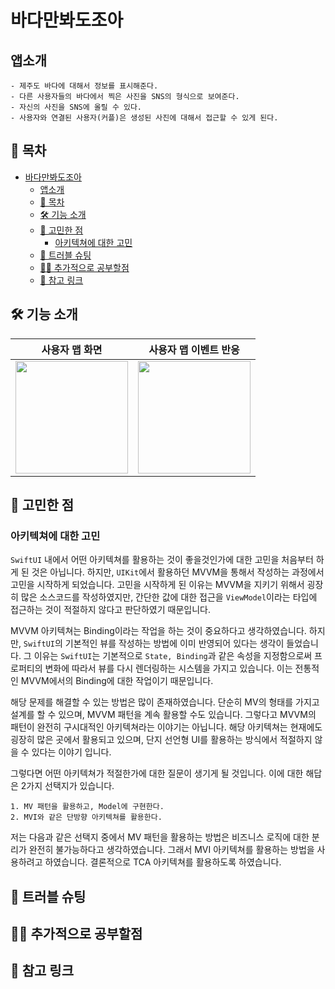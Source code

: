 # 바다만봐도조아
## 앱소개
    - 제주도 바다에 대해서 정보를 표시해준다.
    - 다른 사용자들의 바다에서 찍은 사진을 SNS의 형식으로 보여준다.
    - 자신의 사진을 SNS에 올릴 수 있다.
    - 사용자와 연결된 사용자(커플)은 생성된 사진에 대해서 접근할 수 있게 된다.
## 📖 목차
- [바다만봐도조아](#바다만봐도조아)
  - [앱소개](#앱소개)
  - [📖 목차](#-목차)
  - [🛠 기능 소개](#-기능-소개)
  - [🤔 고민한 점](#-고민한-점)
    - [아키텍쳐에 대한 고민](#아키텍쳐에-대한-고민)
  - [🚀 트러블 슈팅](#-트러블-슈팅)
  - [🧑‍💻 추가적으로 공부할점](#-추가적으로-공부할점)
  - [🔗 참고 링크](#-참고-링크)

## 🛠 기능 소개
|사용자 맵 화면|사용자 맵 이벤트 반응|
|---|---|
|<img src="../OceanMakeMeHappy/Previews/MapPreview.PNG" width = 180>|<img src="../OceanMakeMeHappy/Previews/MapPreview.gif" width=180>|

## 🤔 고민한 점
### 아키텍쳐에 대한 고민
 `SwiftUI` 내에서 어떤 아키텍쳐를 활용하는 것이 좋을것인가에 대한 고민을 처음부터 하게 된 것은 아닙니다. 하지만, `UIKit`에서 활용하던 MVVM을 통해서 작성하는 과정에서 고민을 시작하게 되었습니다. 고민을 시작하게 된 이유는 MVVM을 지키기 위해서 굉장히 많은 소스코드를 작성하였지만, 간단한 값에 대한 접근을 `ViewModel`이라는 타입에 접근하는 것이 적절하지 않다고 판단하였기 때문입니다.

 MVVM 아키텍쳐는 Binding이라는 작업을 하는 것이 중요하다고 생각하였습니다. 하지만, `SwiftUI`의 기본적인 뷰를 작성하는 방법에 이미 반영되어 있다는 생각이 들었습니다. 그 이유는 `SwiftUI`는 기본적으로 `State, Binding`과 같은 속성을 지정함으로써 프로퍼티의 변화에 따라서 뷰를 다시 렌더링하는 시스템을 가지고 있습니다. 이는 전통적인 MVVM에서의 Binding에 대한 작업이기 때문입니다.

 해당 문제를 해결할 수 있는 방법은 많이 존재하였습니다. 단순히 MV의 형태를 가지고 설계를 할 수 있으며, MVVM 패턴을 계속 활용할 수도 있습니다. 그렇다고 MVVM의 패턴이 완전히 구시대적인 아키텍쳐라는 이야기는 아닙니다. 해당 아키텍쳐는 현재에도 굉장히 많은 곳에서 활용되고 있으며, 단지 선언형 UI를 활용하는 방식에서 적절하지 않을 수 있다는 이야기 입니다.

 그렇다면 어떤 아키텍쳐가 적절한가에 대한 질문이 생기게 될 것입니다. 이에 대한 해답은 2가지 선택지가 있습니다.

    1. MV 패턴을 활용하고, Model에 구현한다.
    2. MVI와 같은 단방향 아키텍쳐를 활용한다.

저는 다음과 같은 선택지 중에서 MV 패턴을 활용하는 방법은 비즈니스 로직에 대한 분리가 완전히 불가능하다고 생각하였습니다. 그래서 MVI 아키텍쳐를 활용하는 방법을 사용하려고 하였습니다. 결론적으로 TCA 아키텍쳐를 활용하도록 하였습니다.

## 🚀 트러블 슈팅

## 🧑‍💻 추가적으로 공부할점

## 🔗 참고 링크